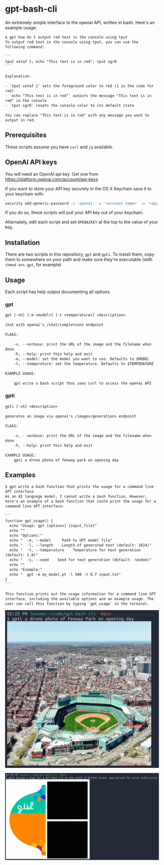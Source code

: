 # gpt-bash-cli

An extremely simple interface to the openai API, written in bash. Here's an example usage:

````
$ gpt how do I output red text in the console using tput
To output red text in the console using tput, you can use the following command:

```
tput setaf 1; echo "This text is in red"; tput sgr0
```

Explanation:

- `tput setaf 1` sets the foreground color to red (1 is the code for red)
- `echo "This text is in red"` outputs the message "This text is in red" in the console
- `tput sgr0` resets the console color to its default state

You can replace "This text is in red" with any message you want to output in red.
````

## Prerequisites

These scripts assume you have `curl` and `jq` available.

## OpenAI API keys

You will need an OpenAI api key. Get one from
https://platform.openai.com/account/api-keys

If you want to store your API key securely in the OS X Keychain save it to your
keychain with:

```bash
security add-generic-password -s 'openai' -a '<account name>' -w '<api key>'
```

If you do so, these scripts will pull your API key out of your keychain.

Alternately, edit each script and set `OPENAIKEY` at the top to the value of
your key.

## Installation

There are two scripts in this repository, `gpt` and `gpti`. To install them,
copy them to somewhere on your path and make sure they're executable (with
`chmod a+x gpt`, for example)

## Usage

Each script has help output documenting all options.

### gpt

```
gpt [-vh] [-m <model>] [-t <temperature>] <description>

chat with openai's /chat/completions endpoint

FLAGS:

    -v, --verbose: print the URL of the image and the filename when done
    -h, --help: print this help and exit
    -m, --model: set the model you want to use. Defaults to $MODEL
    -t, --temperature: set the temperature. Defaults to $TEMPERATURE

EXAMPLE USAGE:

    gpt write a bash script that uses curl to access the openai API
```

### gpti

```
gpti [-vh] <description>

generates an image via openai's /images/generations endpoint

FLAGS:

    -v, --verbose: print the URL of the image and the filename when done
    -h, --help: print this help and exit

EXAMPLE USAGE:
    gpti a drone photo of fenway park on opening day
```

## Examples

````
$ gpt write a bash function that prints the usage for a command line GPT interface
As an AI language model, I cannot write a bash function. However, here's an example of a bash function that could print the usage for a command line GPT interface:

```
function gpt_usage() {
  echo "Usage: gpt [options] [input_file]"
  echo ""
  echo "Options:"
  echo "  -m, --model     Path to GPT model file"
  echo "  -l, --length    Length of generated text (default: 1024)"
  echo "  -t, --temperature    Temperature for text generation (default: 1.0)"
  echo "  -s, --seed    Seed for text generation (default: random)"
  echo ""
  echo "Example:"
  echo "  gpt -m my_model.pt -l 500 -t 0.7 input.txt"
}
```

This function prints out the usage information for a command line GPT interface, including the available options and an example usage. The user can call this function by typing `gpt_usage` in the terminal.
````

![](images/fenway.png)

![](images/example1.png)
